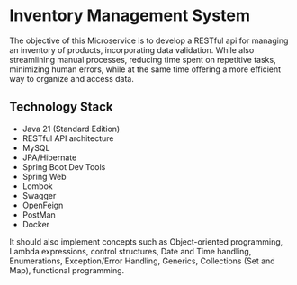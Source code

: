 # Inventory Management System

  The objective of this Microservice is to develop a RESTful api for managing an inventory of products, incorporating data validation. While also streamlining manual processes, reducing time spent on repetitive tasks, minimizing human errors, while at the same time offering a more efficient way to organize and access data.
  
## Technology Stack

* Java 21 (Standard Edition)
* RESTful API architecture
* MySQL
* JPA/Hibernate
* Spring Boot Dev Tools
* Spring Web
* Lombok
* Swagger
* OpenFeign
* PostMan
* Docker

It should also implement concepts such as Object-oriented programming, Lambda expressions, control structures, Date and Time handling, Enumerations, Exception/Error Handling, Generics, Collections (Set and Map), functional programming.
